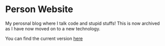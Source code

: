 # Person Website

My perosnal blog where I talk code and stupid stuffs! This is now archived as I have now moved on to a new technology. 

You can find the current version [here](github.com/peoray/peoray.dev/)
